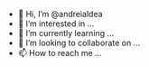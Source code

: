 - 👋 Hi, I’m @andreialdea
- 👀 I’m interested in ...
- 🌱 I’m currently learning ...
- 💞️ I’m looking to collaborate on ...
- 📫 How to reach me ...

<!---
andreialdea/andreialdea is a ✨ special ✨ repository because its `README.md` (this file) appears on your GitHub profile.
You can click the Preview link to take a look at your changes.
--->
